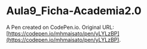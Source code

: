 # Aula9_Ficha-Academia2.0

A Pen created on CodePen.io. Original URL: [https://codepen.io/mhmaisato/pen/yLYLzBP](https://codepen.io/mhmaisato/pen/yLYLzBP).


